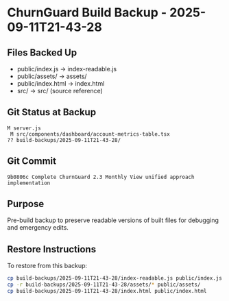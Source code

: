 # ChurnGuard Build Backup - 2025-09-11T21-43-28

## Files Backed Up
- public/index.js -> index-readable.js
- public/assets/ -> assets/
- public/index.html -> index.html
- src/ -> src/ (source reference)

## Git Status at Backup
```
M server.js
 M src/components/dashboard/account-metrics-table.tsx
?? build-backups/2025-09-11T21-43-28/
```

## Git Commit
```
9b0806c Complete ChurnGuard 2.3 Monthly View unified approach implementation
```

## Purpose
Pre-build backup to preserve readable versions of built files for debugging and emergency edits.

## Restore Instructions
To restore from this backup:
```bash
cp build-backups/2025-09-11T21-43-28/index-readable.js public/index.js
cp -r build-backups/2025-09-11T21-43-28/assets/* public/assets/
cp build-backups/2025-09-11T21-43-28/index.html public/index.html
```
